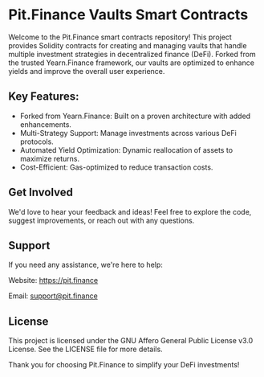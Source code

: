 # Pit.Finance Vaults Smart Contracts
Welcome to the Pit.Finance smart contracts repository! This project provides Solidity contracts for creating and managing vaults that handle multiple investment strategies in decentralized finance (DeFi). Forked from the trusted Yearn.Finance framework, our vaults are optimized to enhance yields and improve the overall user experience.

## Key Features:
- Forked from Yearn.Finance: Built on a proven architecture with added enhancements.
- Multi-Strategy Support: Manage investments across various DeFi protocols.
- Automated Yield Optimization: Dynamic reallocation of assets to maximize returns.
- Cost-Efficient: Gas-optimized to reduce transaction costs.

## Get Involved
We'd love to hear your feedback and ideas! Feel free to explore the code, suggest improvements, or reach out with any questions.

## Support
If you need any assistance, we're here to help:

Website: https://pit.finance

Email: support@pit.finance

## License
This project is licensed under the GNU Affero General Public License v3.0 License. See the LICENSE file for more details.

Thank you for choosing Pit.Finance to simplify your DeFi investments!
